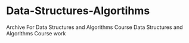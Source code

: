 # Data-Structures-Algortihms
Archive For Data Structures and Algorithms Course
Data Structures and Algorithms Course work
